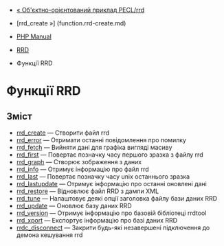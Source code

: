 - [« Об'єктно-орієнтований приклад PECL/rrd](rrd.examples-oop.md)
- [rrd_create »] (function.rrd-create.md)

- [PHP Manual](index.md)
- [RRD](book.rrd.md)
- Функції RRD

# Функції RRD

## Зміст

- [rrd_create](function.rrd-create.md) — Створити файл rrd
- [rrd_error](function.rrd-error.md) — Отримати останні повідомлення
про помилку
- [rrd_fetch](function.rrd-fetch.md) — Вийняти дані для графіка
вигляді масиву
- [rrd_first](function.rrd-first.md) — Повертає позначку часу
першого зразка з файлу rrd
- [rrd_graph](function.rrd-graph.md) — Створює зображення з даних
- [rrd_info](function.rrd-info.md) — Отримує інформацію про файл rrd
- [rrd_last](function.rrd-last.md) — Повертає позначку часу unix
останнього зразка
- [rrd_lastupdate](function.rrd-lastupdate.md) — Отримує інформацію
про останні оновлені дані
- [rrd_restore](function.rrd-restore.md) — Відновлює файл RRD
з дампи XML
- [rrd_tune](function.rrd-tune.md) — Налаштовує деякі опції
заголовка файлу бази даних RRD
- [rrd_update](function.rrd-update.md) — Оновлює базу даних RRD
- [rrd_version](function.rrd-version.md) — Отримує інформацію про
базовій бібліотеці rrdtool
- [rrd_xport](function.rrd-xport.md) — Експортує інформацію про
базі даних RRD
- [rrdc_disconnect](function.rrdc-disconnect.md) — Закрити будь-які
незавершені підключення до демона кешування rrd
